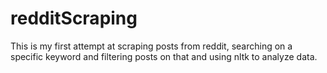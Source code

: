 # redditScraping
This is my first attempt at scraping posts from reddit, searching on a specific keyword and filtering posts on that and using nltk to analyze data.
